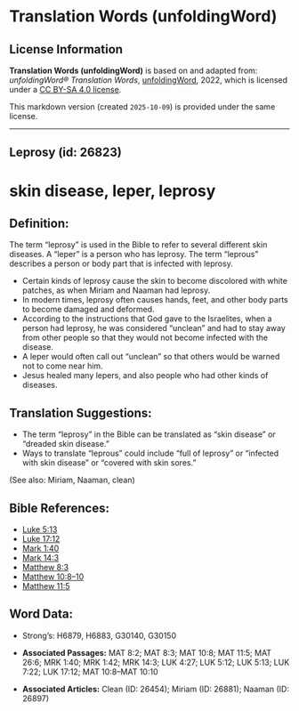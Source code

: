 # Translation Words (unfoldingWord)

## License Information

**Translation Words (unfoldingWord)** is based on and adapted from: _unfoldingWord® Translation Words_, [unfoldingWord](https://unfoldingword.org/utw), 2022, which is licensed under a [CC BY-SA 4.0 license](https://creativecommons.org/licenses/by-sa/4.0/legalcode.en).

This markdown version (created `2025-10-09`) is provided under the same license.



--------------------------------

## Leprosy (id: 26823)

skin disease, leper, leprosy
============================

Definition:
-----------

The term “leprosy” is used in the Bible to refer to several different skin diseases. A “leper” is a person who has leprosy. The term “leprous” describes a person or body part that is infected with leprosy.

* Certain kinds of leprosy cause the skin to become discolored with white patches, as when Miriam and Naaman had leprosy.
* In modern times, leprosy often causes hands, feet, and other body parts to become damaged and deformed.
* According to the instructions that God gave to the Israelites, when a person had leprosy, he was considered “unclean” and had to stay away from other people so that they would not become infected with the disease.
* A leper would often call out “unclean” so that others would be warned not to come near him.
* Jesus healed many lepers, and also people who had other kinds of diseases.

Translation Suggestions:
------------------------

* The term “leprosy” in the Bible can be translated as “skin disease” or “dreaded skin disease.”
* Ways to translate “leprous” could include “full of leprosy” or “infected with skin disease” or “covered with skin sores.”

(See also: Miriam, Naaman, clean)

Bible References:
-----------------

* [Luke 5:13](https://ref.ly/Luke5:13)
* [Luke 17:12](https://ref.ly/Luke17:12)
* [Mark 1:40](https://ref.ly/Mark1:40)
* [Mark 14:3](https://ref.ly/Mark14:3)
* [Matthew 8:3](https://ref.ly/Matt8:3)
* [Matthew 10:8–10](https://ref.ly/Matt10:8-Matt10:10)
* [Matthew 11:5](https://ref.ly/Matt11:5)

Word Data:
----------

* Strong’s: H6879, H6883, G30140, G30150

* **Associated Passages:** MAT 8:2; MAT 8:3; MAT 10:8; MAT 11:5; MAT 26:6; MRK 1:40; MRK 1:42; MRK 14:3; LUK 4:27; LUK 5:12; LUK 5:13; LUK 7:22; LUK 17:12; MAT 10:8–MAT 10:10
* **Associated Articles:** Clean (ID: 26454); Miriam (ID: 26881); Naaman (ID: 26897)

